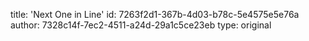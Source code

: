 title: 'Next One in Line'
id: 7263f2d1-367b-4d03-b78c-5e4575e5e76a
author: 7328c14f-7ec2-4511-a24d-29a1c5ce23eb
type: original
